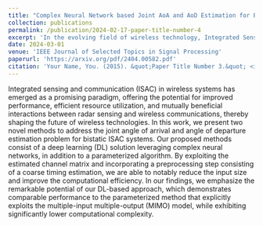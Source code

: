 ```yaml
---
title: "Complex Neural Network based Joint AoA and AoD Estimation for Bistatic ISAC"
collection: publications
permalink: /publication/2024-02-17-paper-title-number-4
excerpt: 'In the evolving field of wireless technology, Integrated Sensing and Communication (ISAC) presents a revolutionary paradigm by intertwining radar sensing with wireless communications for enhanced performance and resource efficiency. This study introduces two innovative approaches for estimating the angle of arrival and departure in bistatic ISAC systems. Our methods employ a deep learning framework utilizing complex neural networks and a specialized algorithm that both capitalize on a refined channel matrix. Notably, by integrating a preliminary coarse timing estimation phase, we successfully streamline the input data, boosting the system's computational efficiency. Our results highlight the deep learning method's efficiency, showcasing its ability to match the performance of a more traditional approach reliant on the MIMO model, yet with considerably less computational demand.'
date: 2024-03-01
venue: 'IEEE Journal of Selected Topics in Signal Processing'
paperurl: 'https://arxiv.org/pdf/2404.00582.pdf'
citation: 'Your Name, You. (2015). &quot;Paper Title Number 3.&quot; <i>Journal 1</i>. 1(3).'
---
```

Integrated sensing and communication (ISAC) in wireless systems has emerged as a promising paradigm, offering the potential for improved performance, efficient resource utilization, and mutually beneficial interactions between radar sensing and wireless communications, thereby shaping the future of wireless technologies. In this work, we present two novel methods to address the joint angle of arrival and angle of departure estimation problem for bistatic ISAC systems. Our proposed methods consist of a deep learning (DL) solution leveraging complex neural networks, in addition to a parameterized algorithm. By exploiting the estimated channel matrix and incorporating a preprocessing step consisting of a coarse timing estimation, we are able to notably reduce the input size and improve the computational efficiency. In our findings, we emphasize the remarkable potential of our DL-based approach, which demonstrates comparable performance to the parameterized method that explicitly exploits the multiple-input multiple-output (MIMO) model, while exhibiting significantly lower computational complexity.